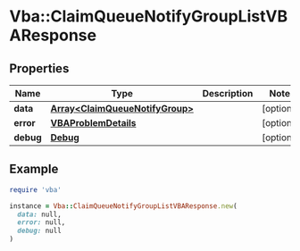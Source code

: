 # Vba::ClaimQueueNotifyGroupListVBAResponse

## Properties

| Name | Type | Description | Notes |
| ---- | ---- | ----------- | ----- |
| **data** | [**Array&lt;ClaimQueueNotifyGroup&gt;**](ClaimQueueNotifyGroup.md) |  | [optional] |
| **error** | [**VBAProblemDetails**](VBAProblemDetails.md) |  | [optional] |
| **debug** | [**Debug**](Debug.md) |  | [optional] |

## Example

```ruby
require 'vba'

instance = Vba::ClaimQueueNotifyGroupListVBAResponse.new(
  data: null,
  error: null,
  debug: null
)
```

